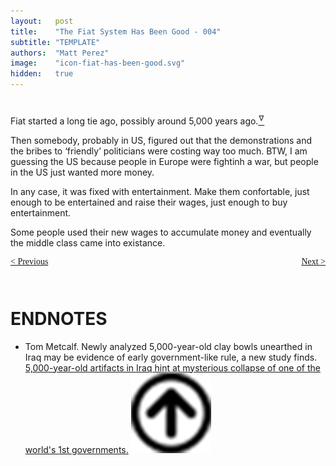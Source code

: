 ```yaml
---
layout:   post
title:    "The Fiat System Has Been Good - 004"
subtitle: "TEMPLATE"
authors:  "Matt Perez"
image:    "icon-fiat-has-been-good.svg"
hidden:   true
---
```


<div style="display:none; ">
 <p>Time for an alternative.</p>
</div>

<h1></h1>
 <p>Fiat started a long tie ago, possibly around 5,000 years ago.<a href="#en01"><sup id="bm01">&hairsp;&nabla;&hairsp;</sup></a></p>
 <p>Then somebody, probably in US, figured out that the demonstrations and the bribes to &lsquo;friendly&rsquo; politicians were costing way too much. BTW, I am guessing the US because people in Europe were fightinh a war, but people in the US just wanted more money.</p>
 <p>In any case, it was fixed with entertainment. Make them confortable, just enough to be entertained and raise their wages, just enough to buy entertainment.</p>
 <p>Some people used their new wages to accumulate money and eventually the middle class came into existance.</p>

<div style="margin-bottom:1in; font-family: American Typewriter, serif; ">
 <span style="float:left; ">
  <a href="https://radicalcompanies.com/2024/12/03/003-the-fiat-system-has-been-good">&lt; Previous</a>
 </span>
 <span style="float:right; ">
  <a href="https://radicalcompanies.com/2024/12/08/005-the-fiat-system-has-been-good">Next &gt;</a>
 </span>
</div>

<h1 class="_section">ENDNOTES</h1>
 <ul>
  <li id="en01">
   <p class="_list-item">
    Tom Metcalf.
    Newly analyzed 5,000-year-old clay bowls unearthed in Iraq may be evidence of early government-like rule, a new study finds.
    <a href="https://www.livescience.com/archaeology/5000-year-old-artifacts-in-iraq-hint-at-mysterious-collapse-of-one-of-the-worlds-1st-governments?utm_source=Live+Audience&utm_campaign=8caf16c576-nature-briefing-daily-20241209&utm_medium=email&utm_term=0_b27a691814-8caf16c576-51193576" target='_blank'>5,000-year-old artifacts in Iraq hint at mysterious collapse of one of the world's 1st governments.</a>
    <a class="_uparrow" href="#bm01"><img src="/assets/img/arrow-up-icon.png"></a>
   </p>
  </li>
 </ul>